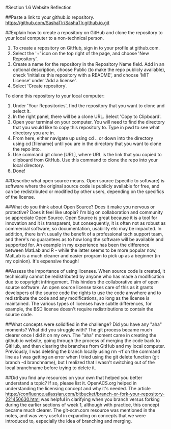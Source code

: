 #Section 1.6 Website Reflection

##Paste a link to your github.io repository.
https://github.com/SashaTlr/SashaTlr.github.io.git

##Explain how to create a repository on GitHub and clone the repository to your local computer to a non-technical person.
1) To create a repository on GitHub, sign in to your profile at github.com.
2) Select the '+' icon on the top right of the page, and choose 'New Repository'.
3) Create a name for the repository in the Repository Name field. Add in an optional description, choose Public (to make the repo publicly available), check 'Initialize this repository with a README', and choose 'MIT License' under 'Add a license'.
4) Select 'Create repository'.

To clone this repository to your local computer:
1) Under 'Your Repositories', find the repository that you want to clone and select it.
2) In the right panel, there will be a clone URL. Select 'Copy to Clipboard'.
3) Open your terminal on your computer. You will need to find the directory that you would like to copy this repository to. Type in pwd to see what directory you are in.
4) From here, either navigate up using cd .. or down into the directory using cd [filename] until you are in the directory that you want to clone the repo into.
5) Use command git clone [URL], where URL is the link that you copied to clipboard from GitHub. Use this command to clone the repo into your local directory.
6) Done!

##Describe what open source means.
Open source (specific to software) is software where the original source code is publicly available for free, and can be redistributed or modified by other users, depending on the specifics of the license.

##What do you think about Open Source? Does it make you nervous or protective? Does it feel like utopia?
I'm big on collaboration and community so appreciate Open Source. Open Source is great because it is a tool for innovation and it is transparent, but consequently, it is often not as robust as commercial software, so documentation, usability etc may be impacted. In addition, there isn't usually the benefit of a professional tech support team, and there's no guarantees as to how long the software will be available and supported for. An example in my experience has been the difference between MatLab and R - while the latter seems to be more popular now, MatLab is a much cleaner and easier program to pick up as a beginner (in my opinion). It's expensive though!

##Assess the importance of using licenses.
When source code is created, it technically cannot be redistributed by anyone who has made a modification due to copyright infringement. This hinders the collaborative aim of open source software. An open source license takes care of this as it grants developers of the source code the rights to use the code anywhere and to redistribute the code and any modifications, so long as the license is maintained. The various types of licenses have subtle differences, for example, the BSD license doesn't require redistributions to contain the source code.

##What concepts were solidified in the challenge? Did you have any "aha" moments? What did you struggle with?
The git process became much clearer once I did it on my own. The "aha" moment came in creating the github.io website,  going through the process of merging the code back to GitHub, and then clearing the branches from GitHub and my local computer. Previously, I was deleting the branch locally using rm -rf on the command line as I was getting an error when I tried using the git delete function (git branch -d branchname), but I realized that I wasn't switching out of the local branchname before trying to delete it.

##Did you find any resources on your own that helped you better understand a topic? If so, please list it.
OpenACS.org helped in understanding the licensing concept and why it's needed.
The article https://confluence.atlassian.com/bitbucket/branch-or-fork-your-repository-221450630.html was helpful in clarifying when you branch versus forking during the earlier sections of week 1, although with practice, this concept became much clearer.
The git-scm.com resource was mentioned in the notes, and was very useful in expanding on concepts that we were introduced to, especially the idea of branching and merging.
